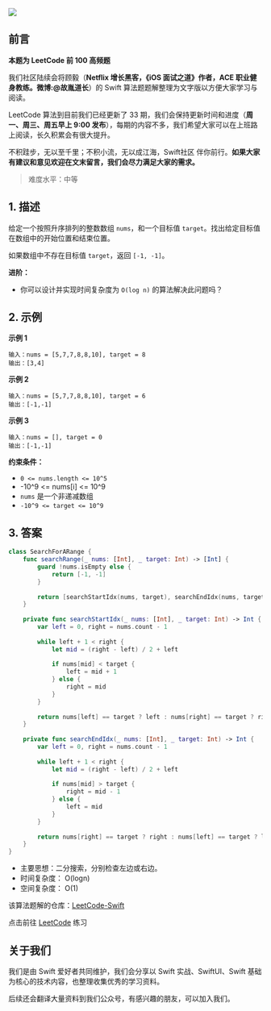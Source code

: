 ![](https://upload-images.jianshu.io/upload_images/2829694-8d80389416deefc4.png?imageMogr2/auto-orient/strip%7CimageView2/2/w/1240)

## 前言

**本题为 LeetCode 前 100 高频题**

我们社区陆续会将顾毅（**Netflix 增长黑客，《iOS 面试之道》作者，ACE 职业健身教练。微博:@故胤道长**）的 Swift 算法题题解整理为文字版以方便大家学习与阅读。

LeetCode 算法到目前我们已经更新了 33 期，我们会保持更新时间和进度（**周一、周三、周五早上 9:00 发布**），每期的内容不多，我们希望大家可以在上班路上阅读，长久积累会有很大提升。

不积跬步，无以至千里；不积小流，无以成江海，Swift社区 伴你前行。**如果大家有建议和意见欢迎在文末留言，我们会尽力满足大家的需求。**

> 难度水平：中等

## 1. 描述

给定一个按照升序排列的整数数组 `nums`，和一个目标值 `target`。找出给定目标值在数组中的开始位置和结束位置。

如果数组中不存在目标值 `target`，返回 `[-1, -1]`。

**进阶：**

* 你可以设计并实现时间复杂度为 `O(log n)` 的算法解决此问题吗？

## 2. 示例

**示例 1**

```
输入：nums = [5,7,7,8,8,10], target = 8
输出：[3,4]
```

**示例 2**

```
输入：nums = [5,7,7,8,8,10], target = 6
输出：[-1,-1]
```

**示例 3**

```
输入：nums = [], target = 0
输出：[-1,-1]
```

**约束条件：**

- `0 <= nums.length <= 10^5`
- -10^9 <= nums[i] <= 10^9
- `nums` 是一个非递减数组
- `-10^9 <= target <= 10^9`

## 3. 答案

```swift
class SearchForARange {
    func searchRange(_ nums: [Int], _ target: Int) -> [Int] {
        guard !nums.isEmpty else {
            return [-1, -1]
        }
        
        return [searchStartIdx(nums, target), searchEndIdx(nums, target)]
    }
    
    private func searchStartIdx(_ nums: [Int], _ target: Int) -> Int {
        var left = 0, right = nums.count - 1
        
        while left + 1 < right {
            let mid = (right - left) / 2 + left
            
            if nums[mid] < target {
                left = mid + 1
            } else {
                right = mid
            }
        }
        
        return nums[left] == target ? left : nums[right] == target ? right : -1
    }
    
    private func searchEndIdx(_ nums: [Int], _ target: Int) -> Int {
        var left = 0, right = nums.count - 1
        
        while left + 1 < right {
            let mid = (right - left) / 2 + left
            
            if nums[mid] > target {
                right = mid - 1
            } else {
                left = mid
            }
        }
        
        return nums[right] == target ? right : nums[left] == target ? left : -1
    }
}
```

* 主要思想：二分搜索，分别检查左边或右边。
* 时间复杂度： O(logn)
* 空间复杂度： O(1)

该算法题解的仓库：[LeetCode-Swift](https://github.com/soapyigu/LeetCode-Swift "LeetCode-Swift")

点击前往 [LeetCode](https://leetcode.com/problems/find-first-and-last-position-of-element-in-sorted-array/ "LeetCode") 练习

## 关于我们

我们是由 Swift 爱好者共同维护，我们会分享以 Swift 实战、SwiftUI、Swift 基础为核心的技术内容，也整理收集优秀的学习资料。

后续还会翻译大量资料到我们公众号，有感兴趣的朋友，可以加入我们。